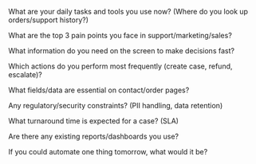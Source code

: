 What are your daily tasks and tools you use now? (Where do you look up orders/support history?)

What are the top 3 pain points you face in support/marketing/sales?

What information do you need on the screen to make decisions fast?

Which actions do you perform most frequently (create case, refund, escalate)?

What fields/data are essential on contact/order pages?

Any regulatory/security constraints? (PII handling, data retention)

What turnaround time is expected for a case? (SLA)

Are there any existing reports/dashboards you use?

If you could automate one thing tomorrow, what would it be?